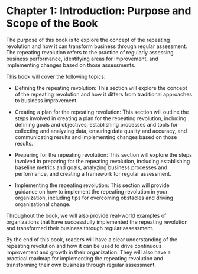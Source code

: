 Chapter 1: Introduction: Purpose and Scope of the Book
======================================================

The purpose of this book is to explore the concept of the repeating revolution and how it can transform business through regular assessment. The repeating revolution refers to the practice of regularly assessing business performance, identifying areas for improvement, and implementing changes based on those assessments.

This book will cover the following topics:

* Defining the repeating revolution: This section will explore the concept of the repeating revolution and how it differs from traditional approaches to business improvement.

* Creating a plan for the repeating revolution: This section will outline the steps involved in creating a plan for the repeating revolution, including defining goals and objectives, establishing processes and tools for collecting and analyzing data, ensuring data quality and accuracy, and communicating results and implementing changes based on those results.

* Preparing for the repeating revolution: This section will explore the steps involved in preparing for the repeating revolution, including establishing baseline metrics and goals, analyzing business processes and performance, and creating a framework for regular assessment.

* Implementing the repeating revolution: This section will provide guidance on how to implement the repeating revolution in your organization, including tips for overcoming obstacles and driving organizational change.

Throughout the book, we will also provide real-world examples of organizations that have successfully implemented the repeating revolution and transformed their business through regular assessment.

By the end of this book, readers will have a clear understanding of the repeating revolution and how it can be used to drive continuous improvement and growth in their organization. They will also have a practical roadmap for implementing the repeating revolution and transforming their own business through regular assessment.

